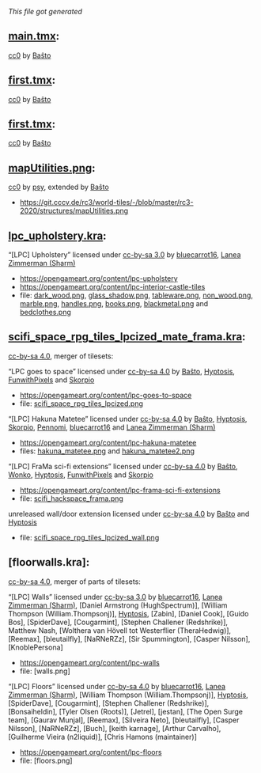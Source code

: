 *This file got generated*

[main.tmx]:
-----------

[cc0] by [Baŝto]


[first.tmx]:
-----------

[cc0] by [Baŝto]


[first.tmx]:
-----------

[cc0] by [Baŝto]


[mapUtilities.png]:
-------------------

[cc0] by [psy], extended by [Baŝto]
- https://git.cccv.de/rc3/world-tiles/-/blob/master/rc3-2020/structures/mapUtilities.png


[lpc_upholstery.kra]:
---------------------

“[LPC] Upholstery” licensed under [cc-by-sa 3.0] by [bluecarrot16], [Lanea Zimmerman (Sharm)]
- https://opengameart.org/content/lpc-upholstery
- https://opengameart.org/content/lpc-interior-castle-tiles
- file: [dark_wood.png], [glass_shadow.png], [tableware.png], [non_wood.png], [marble.png], [handles.png], [books.png], [blackmetal.png] and [bedclothes.png]

[scifi_space_rpg_tiles_lpcized_mate_frama.kra]:
-----------------------------------------------

[cc-by-sa 4.0], merger of tilesets:

“LPC goes to space” licensed under [cc-by-sa 4.0] by [Baŝto], [Hyptosis], [FunwithPixels] and [Skorpio]
- https://opengameart.org/content/lpc-goes-to-space
- file: [scifi_space_rpg_tiles_lpcized.png]

“[LPC] Hakuna Matetee” licensed under [cc-by-sa 4.0] by [Baŝto], [Hyptosis], [Skorpio], [Pennomi], [bluecarrot16] and [Lanea Zimmerman (Sharm)]
- https://opengameart.org/content/lpc-hakuna-matetee
- files: [hakuna_matetee.png] and [hakuna_matetee2.png]

“[LPC] FraMa sci-fi extensions” licensed under [cc-by-sa 4.0] by [Baŝto], [Wonko], [Hyptosis], [FunwithPixels] and [Skorpio]
- https://opengameart.org/content/lpc-frama-sci-fi-extensions
- file: [scifi_hackspace_frama.png]

unreleased wall/door extension licensed under [cc-by-sa 4.0] by [Baŝto] and [Hyptosis]
- file: [scifi_space_rpg_tiles_lpcized_wall.png]


[floorwalls.kra]:
---------------------

[cc-by-sa 4.0], merger of parts of tilesets:

“[LPC] Walls” licensed under [cc-by-sa 3.0] by [bluecarrot16], [Lanea Zimmerman (Sharm)], [Daniel Armstrong (HughSpectrum)], [William Thompson (William.Thompsonj)], [Hyptosis], [Zabin], [Daniel Cook], [Guido Bos], [SpiderDave], [Cougarmint], [Stephen Challener (Redshrike)], Matthew Nash, [Wolthera van Hövell tot Westerflier (TheraHedwig)], [Reemax], [bleutailfly], [NaRNeRZz], [Sir Spummington], [Casper Nilsson], [KnoblePersona]
- https://opengameart.org/content/lpc-walls
- file: [walls.png]

“[LPC] Floors” licensed under [cc-by-sa 4.0] by [bluecarrot16], [Lanea Zimmerman (Sharm)], [William Thompson (William.Thompsonj)], [Hyptosis], [SpiderDave], [Cougarmint], [Stephen Challener (Redshrike)], [Bonsaiheldin], [Tyler Olsen (Roots)], [Jetrel], [jestan], [The Open Surge team], [Gaurav Munjal], [Reemax], [Silveira Neto], [bleutailfly], [Casper Nilsson], [NaRNeRZz], [Buch], [keith karnage], [Arthur Carvalho], [Guilherme Vieira (n2liquid)], [Chris Hamons (maintainer)]
- https://opengameart.org/content/lpc-floors
- file: [floors.png]



[cc0]: https://creativecommons.org/publicdomain/zero/1.0/
[cc-by-sa 3.0]: https://creativecommons.org/licenses/by-sa/4.0/
[cc-by-sa 4.0]: https://creativecommons.org/licenses/by-sa/4.0/

[Baŝto]: https://opengameart.org/users/baŝto
[Hyptosis]: https://opengameart.org/users/Hyptosis
[FunwithPixels]: https://opengameart.org/users/FunwithPixels
[Skorpio]: https://opengameart.org/users/Skorpio
[pennomi]: https://opengameart.org/users/pennomi
[bluecarrot16]: https://opengameart.org/users/bluecarrot16
[Lanea Zimmerman (Sharm)]: https://opengameart.org/users/sharm
[Wonko]: https://wonko.de/
[psy]: https://git.cccv.de/psy

[main.tmx]: main.tmx
[first.tmx]: first.tmx
[mapUtilities.png]: pics/mapUtilities.png
[scifi_space_rpg_tiles_lpcized_mate_frama.kra]: pics/scifi_space_rpg_tiles_lpcized_mate_frama.png
[lpc_upholstery.kra]: pics/lpc_upholstery.png

[scifi_space_rpg_tiles_lpcized.png]: pics/scifi_space_rpg_tiles_lpcized_mate_frama/scifi_space_rpg_tiles_lpcized.png
[hakuna_matetee.png]: pics/scifi_space_rpg_tiles_lpcized_mate_frama/hakuna_matetee.png
[hakuna_matetee2.png]: pics/scifi_space_rpg_tiles_lpcized_mate_frama/hakuna_matetee2.png
[scifi_hackspace_frama.png]: pics/scifi_space_rpg_tiles_lpcized_mate_frama/scifi_hackspace_frama.png
[scifi_space_rpg_tiles_lpcized_wall.png]: pics/scifi_space_rpg_tiles_lpcized_mate_frama/scifi_space_rpg_tiles_lpcized_wall.png

[dark_wood.png]: pics/lpc_upholstery/dark_wood.png
[glass_shadow.png]: pics/lpc_upholstery/glass_shadow.png
[tableware.png]: pics/lpc_upholstery/tableware.png
[non_wood.png]: pics/lpc_upholstery/non_wood.png
[marble.png]: pics/lpc_upholstery/marble.png
[handles.png]: pics/lpc_upholstery/handles.png
[books.png]: pics/lpc_upholstery/books.png
[blackmetal.png]: pics/lpc_upholstery/blackmetal.png
[bedclothes.png]: pics/lpc_upholstery/bedclothes.png
